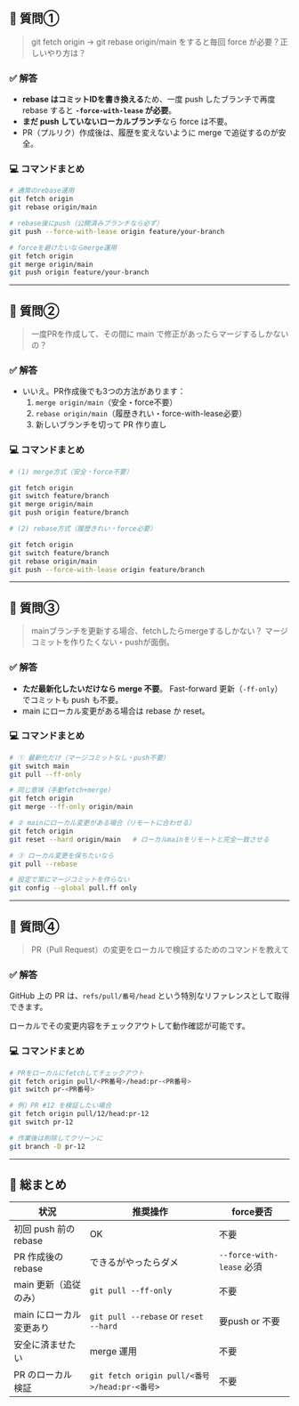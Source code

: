 ## 🧩 質問①

> git fetch origin → git rebase origin/main をすると毎回 force が必要？正しいやり方は？

### ✅ 解答

- **rebase はコミットIDを書き換える**ため、一度 push したブランチで再度 rebase すると
 **`-force-with-lease` が必要**。
- **まだ push していないローカルブランチ**なら force は不要。
- PR（プルリク）作成後は、履歴を変えないように merge で追従するのが安全。

### 💻 コマンドまとめ

```bash
# 通常のrebase運用
git fetch origin
git rebase origin/main

# rebase後にpush（公開済みブランチなら必ず）
git push --force-with-lease origin feature/your-branch

# forceを避けたいならmerge運用
git fetch origin
git merge origin/main
git push origin feature/your-branch
```

---

## 🧩 質問②

> 一度PRを作成して、その間に main で修正があったらマージするしかないの？


### ✅ 解答

- いいえ。PR作成後でも3つの方法があります：
    1. `merge origin/main`（安全・force不要）
    2. `rebase origin/main`（履歴きれい・force-with-lease必要）
    3. 新しいブランチを切って PR 作り直し

### 💻 コマンドまとめ

```bash
# (1) merge方式（安全・force不要）

git fetch origin
git switch feature/branch
git merge origin/main
git push origin feature/branch

# (2) rebase方式（履歴きれい・force必要）

git fetch origin
git switch feature/branch
git rebase origin/main
git push --force-with-lease origin feature/branch
```

---

## 🧩 質問③

> mainブランチを更新する場合、fetchしたらmergeするしかない？
> マージコミットを作りたくない・pushが面倒。

### ✅ 解答

- **ただ最新化したいだけなら merge 不要**。
Fast-forward 更新（`-ff-only`）でコミットも push も不要。
- main にローカル変更がある場合は rebase か reset。

### 💻 コマンドまとめ

```bash
# ① 最新化だけ（マージコミットなし・push不要）
git switch main
git pull --ff-only

# 同じ意味（手動fetch+merge）
git fetch origin
git merge --ff-only origin/main

# ② mainにローカル変更がある場合（リモートに合わせる）
git fetch origin
git reset --hard origin/main   # ローカルmainをリモートと完全一致させる

# ③ ローカル変更を保ちたいなら
git pull --rebase

# 設定で常にマージコミットを作らない
git config --global pull.ff only
```

---
## 🧩 質問④

> PR（Pull Request）の変更をローカルで検証するためのコマンドを教えて
> 

### ✅ 解答

GitHub 上の PR は、`refs/pull/番号/head` という特別なリファレンスとして取得できます。

ローカルでその変更内容をチェックアウトして動作確認が可能です。

### 💻 コマンドまとめ

```bash
# PRをローカルにfetchしてチェックアウト
git fetch origin pull/<PR番号>/head:pr-<PR番号>
git switch pr-<PR番号>

# 例）PR #12 を検証したい場合
git fetch origin pull/12/head:pr-12
git switch pr-12

# 作業後は削除してクリーンに
git branch -D pr-12
```

---

## 🧭 総まとめ

| 状況 | 推奨操作 | force要否 |
| --- | --- | --- |
| 初回 push 前の rebase | OK | 不要 |
| PR 作成後の rebase | できるがやったらダメ | `--force-with-lease` 必須 |
| main 更新（追従のみ） | `git pull --ff-only` | 不要 |
| main にローカル変更あり | `git pull --rebase` or `reset --hard` | 要push or 不要 |
| 安全に済ませたい | merge 運用 | 不要 |
| PR のローカル検証 | `git fetch origin pull/<番号>/head:pr-<番号>` | 不要 |
